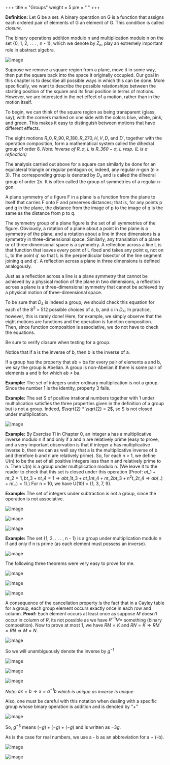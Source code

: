 +++
title = "Groups"
weight = 5
pre = "<b> </b>"
+++

**Definition:** Let G be a set. A binary operation on G is a function
that assigns each ordered pair of elements of G an element of G. This
condition is called _closure_.

The binary operations addition modulo n and multiplication modulo n on
the set {0, 1, 2, . . . , n - 1}, which we denote by $Z_n$, play an
extremely important role in abstract algebra.

![image](/upsc/mathematics-optional/algebra/groups_1.png)

Suppose we remove a square region from a plane, move it in some way,
then put the square back into the space it originally occupied. Our goal
in this chapter is to describe all possible ways in which this can be
done. More specifically, we want to describe the possible relationships
between the starting position of the square and its final position in
terms of motions. However, we are interested in the net effect of a
motion, rather than in the motion itself.

To begin, we can think of the square region as being transparent (glass,
say), with the corners marked on one side with the colors blue, white,
pink, and green. This makes it easy to distinguish between motions that
have different effects.

The eight motions $R\_0, R\_{90}, R\_{180}, R\_{270}, H, V, D,$ and $D'$,
together with the operation composition, form a mathematical system
called the dihedral group of order 8. _Note: Inverse of $R\_\alpha$, L is
$R\_{360 - \alpha}$, L resp. (L is a reflection)_

The analysis carried out above for a square can similarly be done for an
equilateral triangle or regular pentagon or, indeed, any regular $n$-gon
($n \geq 3$). The corresponding group is denoted by $D_n$ and is called
the dihedral group of order $2n$. It is often called the group of
symmetries of a regular n-gon.

A plane symmetry of a figure F in a plane is a function from the plane
to itself that carries F onto F and preserves distances; that is, for
any points p and q in the plane, the distance from the image of p to the
image of q is the same as the distance from p to q.

The symmetry group of a plane figure is the set of all symmetries of the
figure. Obviously, a rotation of a plane about a point in the plane is a
symmetry of the plane, and a rotation about a line in three dimensions
is a symmetry in three-dimensional space. Similarly, any translation of
a plane or of three-dimensional space is a symmetry. A reflection across
a line L is that function that leaves every point of L fixed and takes
any point q, not on L, to the point q' so that L is the perpendicular
bisector of the line segment joining q and q'. A reflection across a
plane in three dimensions is defined analogously.

Just as a reflection across a line is a plane symmetry that cannot be
achieved by a physical motion of the plane in two dimensions, a
reflection across a plane is a three-dimensional symmetry that cannot be
achieved by a physical motion of three-dimensional space.

To be sure that $D_4$ is indeed a group, we should check this equation
for each of the $8^3$ = 512 possible choices of a, b, and c in $D_4$. In
practice, however, this is rarely done! Here, for example, we simply
observe that the eight motions are functions and the operation is
function composition. Then, since function composition is associative,
we do not have to check the equations.

Be sure to verify closure when testing for a group.

Notice that if a is the inverse of b, then b is the inverse of a.

If a group has the property that ab = ba for every pair of elements a
and b, we say the group is Abelian. A group is non-Abelian if there is
some pair of elements a and b for which ab $\neq$ ba.

**Example:** The set of integers under ordinary multiplication is not a
group. Since the number 1 is the identity, property 3 fails.

**Example:** The set S of positive irrational numbers together with 1
under multiplication satisfies the three properties given in the
definition of a group but is not a group. Indeed,
$\sqrt{2} * \sqrt{2} = 2$, so S is not closed under multiplication.

![image](/upsc/mathematics-optional/algebra/groups_2.png)

**Example:** By Exercise 11 in Chapter 0, an integer a has a
multiplicative inverse modulo n if and only if a and n are relatively
prime (easy to prove, and a very important observation is that if
integer a has multiplicative inverse b, then we can as well say that a
is the multiplicative inverse of b and therefore b and n are relatively
prime). So, for each n $>$ 1, we define U(n) to be the set of all
positive integers less than n and relatively prime to n. Then U(n) is a
group under multiplication modulo n. (We leave it to the reader to check
that this set is closed under this operation (Proof: $at\_1 + nt\_2 = 1, bt\_3 + nt\_4 = 1 \Rightarrow abt\_1t\_3 + at\_1nt\_4 + nt\_2bt\_3 + n^2t\_2t\_4 \Rightarrow ab(..) + n(..) = 1$).) For n = 10, we have U(10) = {1, 3, 7, 9}.

**Example:** The set of integers under subtraction is not a group, since
the operation is not associative.

![image](/upsc/mathematics-optional/algebra/groups_4.png)

![image](/upsc/mathematics-optional/algebra/groups_5.png)

![image](/upsc/mathematics-optional/algebra/groups_6.png)

**Example:** The set {1, 2, . . . , n - 1} is a group under
multiplication modulo n if and only if n is prime (as each element must
possess an inverse).

![image](/upsc/mathematics-optional/algebra/groups_7.png)

The following three theorems were very easy to prove for me.

![image](/upsc/mathematics-optional/algebra/groups_8.png)

![image](/upsc/mathematics-optional/algebra/groups_9.png)

![image](/upsc/mathematics-optional/algebra/groups_10.png)

A consequence of the cancellation property is the fact that in a Cayley
table for a group, each group element occurs exactly once in each row
and column. **Proof:** Each element occurs at least once as suppose $M$
doesn't occur in column of $R$, its not possible as we have
$R^{-1}M =$ something (binary composition). Now to prove at most 1, we
have $RM = K$ and $RN = K \Rightarrow RM = RN \Rightarrow M = N$.

![image](/upsc/mathematics-optional/algebra/groups_11.png)

So we will unambiguously denote the inverse by $g^{-1}$

![image](/upsc/mathematics-optional/algebra/groups_12.png)

![image](/upsc/mathematics-optional/algebra/groups_13.png)

![image](/upsc/mathematics-optional/algebra/groups_14.png)

_Note: $ax = b \Rightarrow x = a^{-1}b$ which is unique as inverse is
unique_

Also, one must be careful with this notation when dealing with a
specific group whose binary operation is addition and is denoted by
"+"

![image](/upsc/mathematics-optional/algebra/groups_15.png)

So, $g^{-3}$ means $(-g) + (-g) + (-g)$ and is written as $-3g$.

As is the case for real numbers, we use a - b as an abbreviation for a +
(-b).

![image](/upsc/mathematics-optional/algebra/groups_16.png)

![image](/upsc/mathematics-optional/algebra/groups_17.png)
